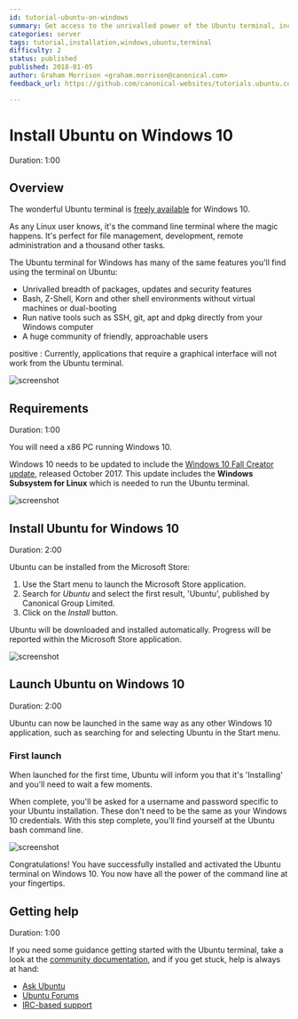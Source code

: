 ```yaml
---
id: tutorial-ubuntu-on-windows
summary: Get access to the unrivalled power of the Ubuntu terminal, including tools such as SSH, apt and vim, directly on your Windows 10 computer.
categories: server
tags: tutorial,installation,windows,ubuntu,terminal
difficulty: 2
status: published
published: 2018-01-05
author: Graham Morrison <graham.morrison@canonical.com>
feedback_url: https://github.com/canonical-websites/tutorials.ubuntu.com/issues

---
```


# Install Ubuntu on Windows 10
Duration: 1:00

## Overview

The wonderful Ubuntu terminal is [freely available][msubuntu] for Windows 10.

As any Linux user knows, it's the command line terminal where the magic happens. It's perfect for file management, development, remote administration and a thousand other tasks.

The Ubuntu terminal for Windows has many of the same features you'll find using the terminal on Ubuntu:

- Unrivalled breadth of packages, updates and security features
- Bash, Z-Shell, Korn and other shell environments without virtual machines or dual-booting
- Run native tools such as SSH, git, apt and dpkg directly from your Windows computer
- A huge community of friendly, approachable users

positive
: Currently, applications that require a graphical interface will not work from the Ubuntu terminal.

![screenshot](https://assets.ubuntu.com/v1/00e5322f-win10-ubuntu-trusted-app.png)

## Requirements
Duration: 1:00

You will need a x86 PC running Windows 10.

Windows 10 needs to be updated to include the [Windows 10 Fall Creator update][win10fall], released October 2017. This update includes the **Windows Subsystem for Linux** which is needed to run the Ubuntu terminal.

![screenshot](https://assets.ubuntu.com/v1/dbc96044-win10-ubuntu-fall-update.png)

## Install Ubuntu for Windows 10
Duration: 2:00

Ubuntu can be installed from the Microsoft Store:

1. Use the Start menu to launch the Microsoft Store application. 
1. Search for *Ubuntu* and select the first result, 'Ubuntu', published by Canonical Group Limited.
1. Click on the *Install* button.

Ubuntu will be downloaded and installed automatically. Progress will be reported within the Microsoft Store application. 

![screenshot](https://assets.ubuntu.com/v1/13ab8b2c-win10-ubuntu-store.png)

## Launch Ubuntu on Windows 10
Duration: 2:00

Ubuntu can now be launched in the same way as any other Windows 10 application, such as searching for and selecting Ubuntu in the Start menu.

### First launch

When launched for the first time, Ubuntu will inform you that it's 'Installing' and you'll need to wait a few moments.

When complete, you'll be asked for a username and password specific to your Ubuntu installation. These don't need to be the same as your Windows 10 credentials. With this step complete, you'll find yourself at the Ubuntu bash command line.

![screenshot](https://assets.ubuntu.com/v1/2d30f071-win10-ubuntu-first-run.png)

Congratulations! You have successfully installed and activated the Ubuntu terminal on Windows 10. You now have all the power of the command line at your fingertips.

## Getting help
Duration: 1:00

If you need some guidance getting started with the Ubuntu terminal, take a look at the [community documentation][commdocs], and if you get stuck, help is always at hand:

* [Ask Ubuntu][askubuntu]
* [Ubuntu Forums][forums]
* [IRC-based support][ubuntuirc]

<!-- LINKS -->
[msubuntu]: https://www.microsoft.com/en-us/store/p/ubuntu/9nblggh4msv6
[getstartedcli]: https://help.ubuntu.com/community/UsingTheTerminal
[storelink]: ms-windows-store://pdp/?productid=9NBLGGH4MSV6&referrer=unistoreweb&scenario=click&webig=11a9a85f-44f0-4cf5-ac1f-d9e148f2c23b&muid=01A3F9D8DEC2605B1426F331DF03617B
[win10fall]:https://support.microsoft.com/en-gb/help/4028685/windows-10-get-the-fall-creators-update
[commdocs]: https://help.ubuntu.com/community/UsingTheTerminal
[askubuntu]: https://askubuntu.com/
[forums]: https://ubuntuforums.org/
[ubuntuirc]: https://wiki.ubuntu.com/IRC/ChannelList
